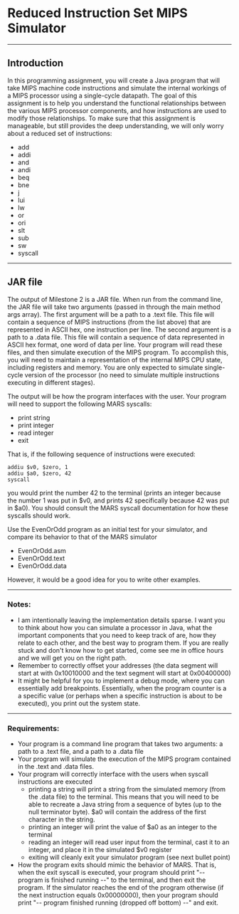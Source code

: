 # Reduced Instruction Set MIPS Simulator
___

## Introduction
In this programming assignment, you will create a Java program that will take MIPS machine code instructions and simulate the internal workings of a MIPS processor using a single-cycle datapath. The goal of this assignment is to help you understand the functional relationships between the various MIPS processor components, and how instructions are used to modify those relationships. To make sure that this assignment is manageable, but still provides the deep understanding, we will only worry about a reduced set of instructions:

+ add
+ addi
+ and
+ andi
+ beq
+ bne
+ j
+ lui
+ lw
+ or
+ ori
+ slt
+ sub
+ sw
+ syscall
___
## JAR file
The output of Milestone 2 is a JAR file. When run from the command line, the JAR file will take two arguments (passed in through the main method args array). The first argument will be a path to a .text file. This file will contain a sequence of MIPS instructions (from the list above) that are represented in ASCII hex, one instruction per line. The second argument is a path to a .data file. This file will contain a sequence of data represented in ASCII hex format, one word of data per line. Your program will read these files, and then simulate execution of the MIPS program. To accomplish this, you will need to maintain a representation of the internal MIPS CPU state, including registers and memory. You are only expected to simulate single-cycle version of the processor (no need to simulate multiple instructions executing in different stages).

The output will be how the program interfaces with the user. Your program will need to support the following MARS syscalls:

+ print string
+ print integer
+ read integer
+ exit

That is, if the following sequence of instructions were executed:

```
addiu $v0, $zero, 1
addiu $a0, $zero, 42
syscall
```

you would print the number 42 to the terminal (prints an integer because the number 1 was put in $v0, and prints 42 specifically because 42 was put in $a0). You should consult the MARS syscall documentation for how these syscalls should work.

Use the EvenOrOdd program as an initial test for your simulator, and compare its behavior to that of the MARS simulator
+ EvenOrOdd.asm
+ EvenOrOdd.text
+ EvenOrOdd.data
  
However, it would be a good idea for you to write other examples.
___

### Notes:
+ I am intentionally leaving the implementation details sparse.  I want you to think about how you can simulate a processor in Java, what the important components that you need to keep track of are, how they relate to each other, and the best way to program them.  If you are really stuck and don't know how to get started, come see me in office hours and we will get you on the right path.
+ Remember to correctly offset your addresses (the data segment will start at with 0x10010000 and the text segment will start at 0x00400000)
+ It might be helpful for you to implement a debug mode, where you can essentially add breakpoints. Essentially, when the program counter is a a specific value (or perhaps when a specific instruction is about to be executed), you print out the system state.
___

### Requirements:
+ Your program is a command line program that takes two arguments: a path to a .text file, and a path to a .data file
+ Your program will simulate the execution of the MIPS program contained in the .text and .data files.
+ Your program will correctly interface with the users when syscall instructions are executed
  - printing a string will print a string from the simulated memory (from the .data file) to the terminal. This means that you will need to be able to recreate a Java string from a sequence of bytes (up to the null terminator byte). $a0 will contain the address of the first character in the string.
  - printing an integer will print the value of $a0 as an integer to the terminal
  - reading an integer will read user input from the terminal, cast it to an integer, and place it in the simulated $v0 register
  - exiting will cleanly exit your simulator program (see next bullet point)
+  How the program exits should mimic the behavior of MARS. That is, when the exit syscall is executed, your program should print "-- program is finished running --" to the terminal, and then exit the program. If the simulator reaches the end of the program otherwise (if the next instruction equals 0x00000000), then your program should print "-- program finished running (dropped off bottom) --" and exit.
